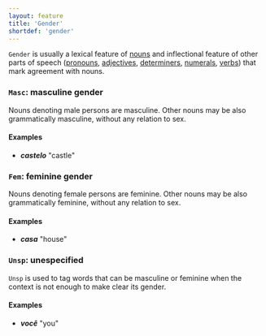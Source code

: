 ```yaml
---
layout: feature
title: 'Gender'
shortdef: 'gender'
---
```


`Gender` is usually a lexical feature of [nouns](u-pos/NOUN) and inflectional feature
of other parts of speech ([pronouns](u-pos/PRON),
[adjectives](u-pos/ADJ), [determiners](u-pos/DET), [numerals](u-pos/NUM),
[verbs](u-pos/VERB)) that mark agreement with
nouns. 

### `Masc`: masculine gender

Nouns denoting male persons are masculine. Other nouns may be also
grammatically masculine, without any relation to sex.

#### Examples

*  _<b>castelo</b>_ "castle"

### `Fem`: feminine gender

Nouns denoting female persons are feminine. Other nouns may be also
grammatically feminine, without any relation to sex.

#### Examples

* _<b>casa</b>_ "house"

### `Unsp`: unespecified

`Unsp` is used to tag words that can be masculine or feminine when the context is not enough to make clear its gender.

#### Examples

* _<b>você</b>_ "you"
